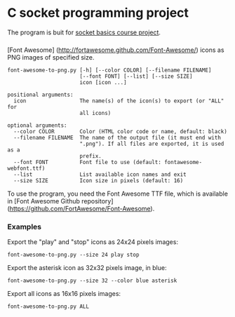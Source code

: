 
# C socket programming project

The program is buit for [socket basics course project](http://david.choffnes.com/classes/cs4700sp14/project1.php).
### 

[Font Awesome] (http://fortawesome.github.com/Font-Awesome/) icons as PNG images
of specified size.



    font-awesome-to-png.py [-h] [--color COLOR] [--filename FILENAME]
                           [--font FONT] [--list] [--size SIZE]
                           icon [icon ...]

    positional arguments:
      icon                 The name(s) of the icon(s) to export (or "ALL" for
                           all icons)

    optional arguments:
      --color COLOR        Color (HTML color code or name, default: black)
      --filename FILENAME  The name of the output file (it must end with
                           ".png"). If all files are exported, it is used as a
                           prefix.
      --font FONT          Font file to use (default: fontawesome-webfont.ttf)
      --list               List available icon names and exit
      --size SIZE          Icon size in pixels (default: 16)

To use the program, you need the Font Awesome TTF file, which is available in
[Font Awesome Github repository] (https://github.com/FortAwesome/Font-Awesome).

### Examples

Export the "play" and "stop" icons as 24x24 pixels images:

    font-awesome-to-png.py --size 24 play stop

Export the asterisk icon as 32x32 pixels image, in blue:

    font-awesome-to-png.py --size 32 --color blue asterisk

Export all icons as 16x16 pixels images:

    font-awesome-to-png.py ALL
